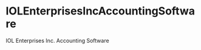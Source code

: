 IOLEnterprisesIncAccountingSoftware
===================================

IOL Enterprises Inc. Accounting Software
